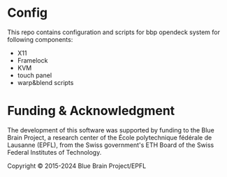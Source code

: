 # Config
This repo contains configuration and scripts for bbp opendeck system for following components:
- X11 
- Framelock
- KVM 
- touch panel
- warp&blend scripts


# Funding & Acknowledgment

The development of this software was supported by funding to the Blue Brain Project, a research center of the École polytechnique fédérale de Lausanne (EPFL), from the Swiss government's ETH Board of the Swiss Federal Institutes of Technology.

Copyright © 2015-2024 Blue Brain Project/EPFL
